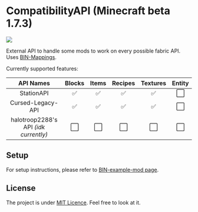 # CompatibilityAPI (Minecraft beta 1.7.3)
[![](https://jitpack.io/v/ChessChicken-KZ/CompatibilityAPI.svg)](https://jitpack.io/#ChessChicken-KZ/CompatibilityAPI)

External API to handle some mods to work on every possible fabric API. Uses [BIN-Mappings](https://github.com/calmilamsy/BIN-Mappings).

Currently supported features:

|              API Names              |        Blocks        |         Items        |        Recipes       |       Textures       |        Entity        |
|:-----------------------------------:|:--------------------:|:--------------------:|:--------------------:|:--------------------:|:--------------------:|
|              StationAPI             |  :white_check_mark:  |  :white_check_mark:  |  :white_check_mark:  |  :white_check_mark:  | :white_large_square: |
|          Cursed-Legacy-API          |  :white_check_mark:  |  :white_check_mark:  |  :white_check_mark:  |  :white_check_mark:  | :white_large_square: |
| halotroop2288's API _(idk currently)_ | :white_large_square: | :white_large_square: | :white_large_square: | :white_large_square: | :white_large_square: |

## Setup
For setup instructions, please refer to [BIN-example-mod page](https://github.com/calmilamsy/BIN-fabric-example-mod).

## License
The project is under [MIT Licence](https://github.com/ChessChicken-KZ/AstolfoMod/blob/master/LICENSE). Feel free to look at it.
